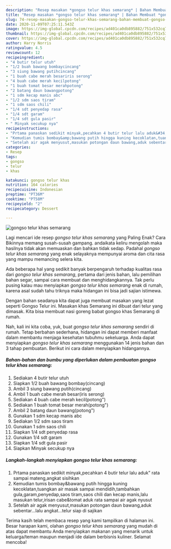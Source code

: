 ```yaml
---
description: "Resep masakan *gongso telur khas semarang* | Bahan Membuat *gongso telur khas semarang* Yang Bisa Manjain Lidah"
title: "Resep masakan *gongso telur khas semarang* | Bahan Membuat *gongso telur khas semarang* Yang Bisa Manjain Lidah"
slug: 74-resep-masakan-gongso-telur-khas-semarang-bahan-membuat-gongso-telur-khas-semarang-yang-bisa-manjain-lidah
date: 2020-11-09T07:25:11.543Z
image: https://img-global.cpcdn.com/recipes/ad401ca0db895882/751x532cq70/gongso-telur-khas-semarang-foto-resep-utama.jpg
thumbnail: https://img-global.cpcdn.com/recipes/ad401ca0db895882/751x532cq70/gongso-telur-khas-semarang-foto-resep-utama.jpg
cover: https://img-global.cpcdn.com/recipes/ad401ca0db895882/751x532cq70/gongso-telur-khas-semarang-foto-resep-utama.jpg
author: Harry Norris
ratingvalue: 4.5
reviewcount: 12
recipeingredient:
- "4 butir telur utuh"
- "1/2 buah bawang bombaycincang"
- "3 siung bawang putihcincang"
- "1 buah cabe merah besariris serong"
- "4 buah cabe merah kecilpotong"
- "1 buah tomat besar merahpotong"
- "2 batang daun bawangpotong"
- "1 sdm kecap manis abc"
- "1/2 sdm saos tiram"
- "1 sdm saos chili"
- "1/4 sdt penyedap rasa"
- "1/4 sdt garam"
- "1/4 sdt gula pasir"
- " Minyak secukup nya"
recipeinstructions:
- "Prtama panaskan sedikit minyak,pecahkan 4 butir telur lalu aduk&#34; rata sampai mateng,angkat sisihkan"
- "Kemudian tumis bombay&amp;bawang putih hingga kuning kecoklatan,tuangkan air masak sampai mendidih,tambahkan gula,garam,penyedap,saos tiram,saos chili dan kecap manis,lalu masukan telur,irisan cabe&amp;tomat aduk rata sampai air agak nyusut"
- "Setelah air agak menyusut,masukan potongan daun bawang,aduk sebentar...lalu angkat...telur siap di sajikan"
categories:
- Resep
tags:
- gongso
- telur
- khas

katakunci: gongso telur khas 
nutrition: 164 calories
recipecuisine: Indonesian
preptime: "PT36M"
cooktime: "PT58M"
recipeyield: "2"
recipecategory: Dessert

---
```



![*gongso telur khas semarang*](https://img-global.cpcdn.com/recipes/ad401ca0db895882/751x532cq70/gongso-telur-khas-semarang-foto-resep-utama.jpg)

Lagi mencari ide resep *gongso telur khas semarang* yang Paling Enak? Cara Bikinnya memang susah-susah gampang. andaikata keliru mengolah maka hasilnya tidak akan memuaskan dan bahkan tidak sedap. Padahal *gongso telur khas semarang* yang enak selayaknya mempunyai aroma dan cita rasa yang mampu memancing selera kita.

Ada beberapa hal yang sedikit banyak berpengaruh terhadap kualitas rasa dari *gongso telur khas semarang*, pertama dari jenis bahan, lalu pemilihan bahan segar, sampai cara membuat dan menghidangkannya. Tak perlu pusing kalau mau menyiapkan *gongso telur khas semarang* enak di rumah, karena asal sudah tahu triknya maka hidangan ini bisa jadi sajian istimewa.

Dengan bahan seadanya kita dapat juga membuat masakan yang lezat seperti Gongso Telur ini. Masakan khas Semarang ini dibuat dari telur yang dimasak. Kita bisa membuat nasi goreng babat gongso khas Semarang di rumah.


Nah, kali ini kita coba, yuk, buat *gongso telur khas semarang* sendiri di rumah. Tetap berbahan sederhana, hidangan ini dapat memberi manfaat dalam membantu menjaga kesehatan tubuhmu sekeluarga. Anda dapat menyiapkan *gongso telur khas semarang* menggunakan 14 jenis bahan dan 3 tahap pembuatan. Berikut ini cara dalam menyiapkan hidangannya.

<!--inarticleads1-->

##### Bahan-bahan dan bumbu yang diperlukan dalam pembuatan *gongso telur khas semarang*:

1. Sediakan 4 butir telur utuh
1. Siapkan 1/2 buah bawang bombay(cincang)
1. Ambil 3 siung bawang putih(cincang)
1. Ambil 1 buah cabe merah besar(iris serong)
1. Sediakan 4 buah cabe merah kecil(potong&#34;)
1. Sediakan 1 buah tomat besar merah(potong&#34;)
1. Ambil 2 batang daun bawang(potong&#34;)
1. Gunakan 1 sdm kecap manis abc
1. Sediakan 1/2 sdm saos tiram
1. Gunakan 1 sdm saos chili
1. Siapkan 1/4 sdt penyedap rasa
1. Gunakan 1/4 sdt garam
1. Siapkan 1/4 sdt gula pasir
1. Siapkan  Minyak secukup nya




<!--inarticleads2-->

##### Langkah-langkah menyiapkan *gongso telur khas semarang*:

1. Prtama panaskan sedikit minyak,pecahkan 4 butir telur lalu aduk&#34; rata sampai mateng,angkat sisihkan
1. Kemudian tumis bombay&amp;bawang putih hingga kuning kecoklatan,tuangkan air masak sampai mendidih,tambahkan gula,garam,penyedap,saos tiram,saos chili dan kecap manis,lalu masukan telur,irisan cabe&amp;tomat aduk rata sampai air agak nyusut
1. Setelah air agak menyusut,masukan potongan daun bawang,aduk sebentar...lalu angkat...telur siap di sajikan




Terima kasih telah membaca resep yang kami tampilkan di halaman ini. Besar harapan kami, olahan *gongso telur khas semarang* yang mudah di atas dapat membantu Anda menyiapkan makanan yang menarik untuk keluarga/teman maupun menjadi ide dalam berbisnis kuliner. Selamat mencoba!
